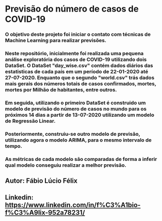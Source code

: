 # Previsão do número de casos de COVID-19
### O objetivo deste projeto foi iniciar o contato com técnicas de Machine Learning para realizar previsões.
### Neste repositório, inicialmente foi realizada uma pequena análise exploratória dos casos de COVID-19 utilizando dois DataSet. O DataSet "day_wise.csv" contém dados diários das estatisticas de cada país em um período de 22-01-2020 até 27-07-2020. Enquanto que o segundo "world.csv" trás dados mais gerais dos números totais de casos confirmados, mortes, mortes por Milhão de habitantes, entre outros. 
### Em seguida, utilizando o primeiro DataSet é construido um modelo de previsão do número de casos no mundo para os próximos 14 dias a partir de 13-07-2020 utilizando um modelo de Regressão Linear.
### Posteriormente, construiu-se outro modelo de previsão, utilizando agora o modelo ARIMA, para o mesmo intervalo de tempo.
### As métricas de cada modelo são comparadas de forma a inferir qual modelo conseguiu realizar a melhor previsão.
###
## Autor: Fábio Lúcio Félix
## Linkedin: <https://www.linkedin.com/in/f%C3%A1bio-f%C3%A9lix-952a78231/>
